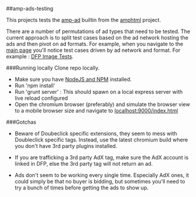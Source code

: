 ##amp-ads-testing

This projects tests the [amp-ad](https://github.com/ampproject/amphtml/blob/master/builtins/amp-ad.md) builtin from the [amphtml](https://github.com/ampproject/amphtml) project.

There are a number of permutations of ad types that need to be tested. The current approach is to split test cases based on the ad network hosting the ads and then pivot on ad formats. For example, when you navigate to the [main page](http://htmlpreview.github.io/?https://github.com/jasti/amp-ads-testing/blob/master/index.html) you'll notice test cases driven by ad network and format. For example : [DFP Image Tests](http://htmlpreview.github.io/?https://github.com/jasti/amp-ads-testing/blob/master/tests/dfp-image.amp.html).


###Running locally
Clone repo locally.
* Make sure you have [NodeJS and NPM](https://nodejs.org/en/) installed.
* Run 'npm install' 
* Run 'grunt server' : This should spawn on a local express server with live reload configured
* Open the chromium browser (preferably) and simulate the browser view to a mobile browser size and navigate to [localhost:9000/index.html](http://localhost:9000/index.html)


###Gotchas
* Beware of Doubeclick specific extensions, they seem to mess with Doubleclick specific tags. Instead, use the latest chromium build where you don't have 3rd party plugins installed.

* If you are trafficking a 3rd party AdX tag, make sure the AdX account is linked in DFP, else the 3rd party tag will not return an ad.

* Ads don't seem to be working every single time. Especially AdX ones, it could simply be that no buyer is bidding, but sometimes you'll need to try a bunch of times before getting the ads to show up.




